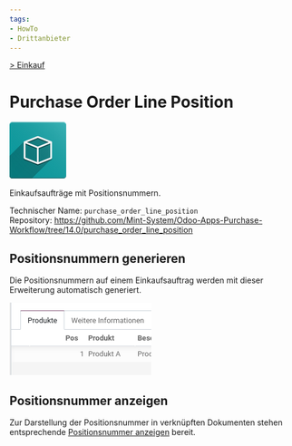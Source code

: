 ```yaml
---
tags:
- HowTo
- Drittanbieter
---
```

[> Einkauf](Einkauf.md)
# Purchase Order Line Position
![icon_oms_box](assets/icon_oms_box.png)

Einkaufsaufträge mit Positionsnummern. 

Technischer Name: `purchase_order_line_position`\
Repository: <https://github.com/Mint-System/Odoo-Apps-Purchase-Workflow/tree/14.0/purchase_order_line_position>

## Positionsnummern generieren

Die Positionsnummern auf einem Einkaufsauftrag werden mit dieser Erweiterung automatisch generiert.

![](assets/Purchase%20Order%20Line%20Position%20Anzeige%20Pos.png)

## Positionsnummer anzeigen

Zur Darstellung der Positionsnummer in verknüpften Dokumenten stehen entsprechende [Positionsnummer anzeigen](Entwicklung%20Snippets.md#Positionsnummer%20anzeigen) bereit.